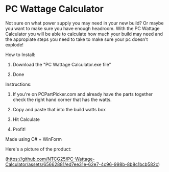 # PC Wattage Calculator
Not sure on what power supply you may need in your new build? Or maybe you want to make sure you have enough headroom. 
With the PC Wattage Calculator you will be able to calculate how much your build may need and the appropiate steps you need to take to make sure your pc doesn't explode! 


How to Install:

1. Download the "PC Wattage Calculator.exe file"

2. Done

Instructions: 

1. If you're on PCPartPicker.com and already have the parts together check the right hand corner that has the watts.

2. Copy and paste that into the build watts box

3. Hit Calculate

4. Profit!

Made using C# + WinForm




Here's a picture of the product:

(https://github.com/NTCG25/PC-Wattage-Calculator/assets/65662881/ed7ee31e-62e7-4c96-998b-8b8c1bcb582c)
